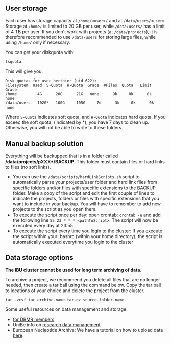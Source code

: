 
## User storage

Each user has storage capacity at `/home/<user>/` and at `/data/users/<user>`. Storage at `/home/` is limited to 20 GB per user, while `/data/users/` has a limit of 4 TB per user. If you don't work with projects (at `/data/projects`), it is therefore recommended to use `/data/users` for storing large files, while using `/home/` only if necessary.

You can get your diskquota with:

```sh
lsquota
```

This will give you:

```
Disk quotas for user berthier (uid 622):  
Filesystem  Used  S-Quota  H-Quota  Grace  #Files  Quota   Limit  Grace  
/home         4G      20G      21G   none      9k     0k      0k   none
/data/users   102G*   100G     105G     7d      3k     0k      0k   none
```

Where `S-Quota` indicates soft quota, and `H-Quota` indicates hard quota. If you exceed the soft quota, (indicated by \*), you have 7 days to clean up. Otherwise, you will not be able to write to these folders.

## Manual backup solution

Everything will be backupped that is in a folder called **/data/projects/pXXX\*/BACKUP**. This folder must contain files or hard links to files (no soft links).

*   You can use the `/data/scripts/hardLinkScripts.sh` script to automatically parse your projects/user folder and hard link files from specific folders and/or files with specific extensions to the BACKUP folder. Make a copy of the script and edit the first couple of lines to indicate the projects, folders or files with specific extensions that you want to include in your backup. You will have to remember to add new projects to the script as you open them.
*   To execute the script once per day: open crontab: `crontab -e` and add the following line `55 23 * * * <pathToScript>`. The script will now be executed every day at 23:55
*   To execute the script every time you login to the cluster: If you execute the script within your .bashrc (within your home directory), the script is automatically executed everytime you login to the cluster  

## Data storage options

**The IBU cluster cannot be used for long term archiving of data**.

To archive a project, we recommend you delete all files that are no longer needed, then create a tar ball using the command below. Copy the tar ball to locations of your choice and delete the project from the cluster.

```text
tar -zcvf tar-archive-name.tar.gz source-folder-name
```

Some useful resources on data management and storage:

*  [for DBMR members](http://intern.unibe.ch/oe_intranets/medizinische_fakultaet/department_for_biomedical_research/dienstleistungen/zentrale_dienste/dbmr_it/storagebestellungen/dbmr_storage_options/index_ger.html)  
* UniBe info on [research data management](https://www.unibe.ch/university/services/university_library/services/open_science/research_data_management/index_eng.html#pane587950)
* European Nucleotide Archive: We have a tutorial on how to upload data [here](https://www.bioinformatics.unibe.ch/services/faq/index_eng.html).
